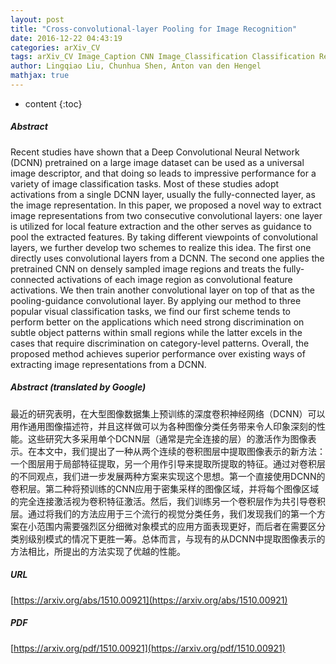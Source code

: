 ```yaml
---
layout: post
title: "Cross-convolutional-layer Pooling for Image Recognition"
date: 2016-12-22 04:43:19
categories: arXiv_CV
tags: arXiv_CV Image_Caption CNN Image_Classification Classification Recognition
author: Lingqiao Liu, Chunhua Shen, Anton van den Hengel
mathjax: true
---
```


* content
{:toc}

##### Abstract
Recent studies have shown that a Deep Convolutional Neural Network (DCNN) pretrained on a large image dataset can be used as a universal image descriptor, and that doing so leads to impressive performance for a variety of image classification tasks. Most of these studies adopt activations from a single DCNN layer, usually the fully-connected layer, as the image representation. In this paper, we proposed a novel way to extract image representations from two consecutive convolutional layers: one layer is utilized for local feature extraction and the other serves as guidance to pool the extracted features. By taking different viewpoints of convolutional layers, we further develop two schemes to realize this idea. The first one directly uses convolutional layers from a DCNN. The second one applies the pretrained CNN on densely sampled image regions and treats the fully-connected activations of each image region as convolutional feature activations. We then train another convolutional layer on top of that as the pooling-guidance convolutional layer. By applying our method to three popular visual classification tasks, we find our first scheme tends to perform better on the applications which need strong discrimination on subtle object patterns within small regions while the latter excels in the cases that require discrimination on category-level patterns. Overall, the proposed method achieves superior performance over existing ways of extracting image representations from a DCNN.

##### Abstract (translated by Google)
最近的研究表明，在大型图像数据集上预训练的深度卷积神经网络（DCNN）可以用作通用图像描述符，并且这样做可以为各种图像分类任务带来令人印象深刻的性能。这些研究大多采用单个DCNN层（通常是完全连接的层）的激活作为图像表示。在本文中，我们提出了一种从两个连续的卷积图层中提取图像表示的新方法：一个图层用于局部特征提取，另一个用作引导来提取所提取的特征。通过对卷积层的不同观点，我们进一步发展两种方案来实现这个思想。第一个直接使用DCNN的卷积层。第二种将预训练的CNN应用于密集采样的图像区域，并将每个图像区域的完全连接激活视为卷积特征激活。然后，我们训练另一个卷积层作为共引导卷积层。通过将我们的方法应用于三个流行的视觉分类任务，我们发现我们的第一个方案在小范围内需要强烈区分细微对象模式的应用方面表现更好，而后者在需要区分类别级别模式的情况下更胜一筹。总体而言，与现有的从DCNN中提取图像表示的方法相比，所提出的方法实现了优越的性能。

##### URL
[https://arxiv.org/abs/1510.00921](https://arxiv.org/abs/1510.00921)

##### PDF
[https://arxiv.org/pdf/1510.00921](https://arxiv.org/pdf/1510.00921)

